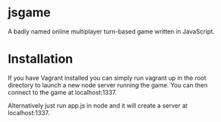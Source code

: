 jsgame
======

A badly named online multiplayer turn-based game written in JavaScript.

Installation
======
If you have Vagrant installed you can simply run vagrant up in the root directory to launch a new node server running the game.
You can then connect to the game at localhost:1337.

Alternatively just run app.js in node and it will create a server at localhost:1337.
